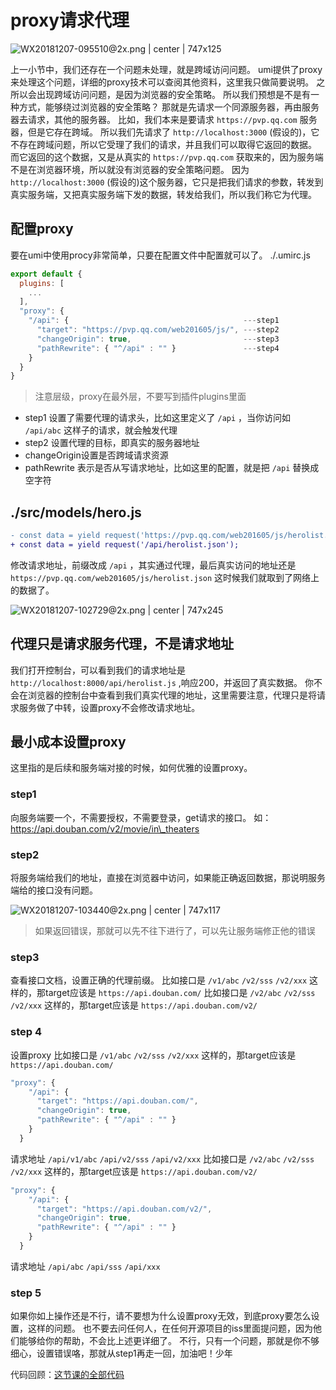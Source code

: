 # proxy请求代理



![WX20181207-095510@2x.png | center | 747x125](https://cdn.nlark.com/yuque/0/2018/png/123174/1544147728619-f6d75162-09d5-45d2-8605-355b0631ea30.png "")

上一小节中，我们还存在一个问题未处理，就是跨域访问问题。
umi提供了proxy来处理这个问题，详细的proxy技术可以查阅其他资料，这里我只做简要说明。
之所以会出现跨域访问问题，是因为浏览器的安全策略。
所以我们预想是不是有一种方式，能够绕过浏览器的安全策略？
那就是先请求一个同源服务器，再由服务器去请求，其他的服务器。
比如，我们本来是要请求 `https://pvp.qq.com` 服务器，但是它存在跨域。
所以我们先请求了 `http://localhost:3000` (假设的)，它不存在跨域问题，所以它受理了我们的请求，并且我们可以取得它返回的数据。
而它返回的这个数据，又是从真实的 `https://pvp.qq.com` 获取来的，因为服务端不是在浏览器环境，所以就没有浏览器的安全策略问题。
因为 `http://localhost:3000` (假设的)这个服务器，它只是把我们请求的参数，转发到真实服务端，又把真实服务端下发的数据，转发给我们，所以我们称它为代理。
## 配置proxy
要在umi中使用procy非常简单，只要在配置文件中配置就可以了。
./.umirc.js
```javascript
export default {
  plugins: [
    ...
  ],
  "proxy": {
    "/api": {                                       ---step1
      "target": "https://pvp.qq.com/web201605/js/", ---step2
      "changeOrigin": true,                         ---step3
      "pathRewrite": { "^/api" : "" }               ---step4
    }
  }
}
```
> 注意层级，proxy在最外层，不要写到插件plugins里面

* step1 设置了需要代理的请求头，比如这里定义了 `/api` ，当你访问如 `/api/abc` 这样子的请求，就会触发代理
* step2 设置代理的目标，即真实的服务器地址
* changeOrigin设置是否跨域请求资源
* pathRewrite 表示是否从写请求地址，比如这里的配置，就是把 `/api` 替换成空字符
## ./src/models/hero.js
```diff
- const data = yield request('https://pvp.qq.com/web201605/js/herolist.json');
+ const data = yield request('/api/herolist.json');
```
修改请求地址，前缀改成 `/api` ，其实通过代理，最后真实访问的地址还是 `https://pvp.qq.com/web201605/js/herolist.json` 
这时候我们就取到了网络上的数据了。


![WX20181207-102729@2x.png | center | 747x245](https://cdn.nlark.com/yuque/0/2018/png/123174/1544149662224-1799f3fe-33a6-4c76-8bac-05750c4d5737.png "")

## 代理只是请求服务代理，不是请求地址
我们打开控制台，可以看到我们的请求地址是 `http://localhost:8000/api/herolist.js` ,响应200，并返回了真实数据。
你不会在浏览器的控制台中查看到我们真实代理的地址，这里需要注意，代理只是将请求服务做了中转，设置proxy不会修改请求地址。
## 最小成本设置proxy
这里指的是后续和服务端对接的时候，如何优雅的设置proxy。
### step1
向服务端要一个，不需要授权，不需要登录，get请求的接口。
如：https://api.douban.com/v2/movie/in\_theaters
### step2
将服务端给我们的地址，直接在浏览器中访问，如果能正确返回数据，那说明服务端给的接口没有问题。


![WX20181207-103440@2x.png | center | 747x117](https://cdn.nlark.com/yuque/0/2018/png/123174/1544150095668-b7ee56cb-5a40-465f-b1e0-09cb43eca79d.png "")

> 如果返回错误，那就可以先不往下进行了，可以先让服务端修正他的错误
### step3
查看接口文档，设置正确的代理前缀。
比如接口是 `/v1/abc`  `/v2/sss` `/v2/xxx` 这样的，那target应该是 `https://api.douban.com/` 
比如接口是 `/v2/abc`  `/v2/sss` `/v2/xxx` 这样的，那target应该是 `https://api.douban.com/v2/` 
### step 4
设置proxy
比如接口是 `/v1/abc`  `/v2/sss` `/v2/xxx` 这样的，那target应该是 `https://api.douban.com/` 
```javascript
"proxy": {
    "/api": {
      "target": "https://api.douban.com/",
      "changeOrigin": true,
      "pathRewrite": { "^/api" : "" }
    }
  }
```
请求地址 `/api/v1/abc` `/api/v2/sss`  `/api/v2/xxx`
比如接口是 `/v2/abc`  `/v2/sss` `/v2/xxx` 这样的，那target应该是 `https://api.douban.com/v2/` 
```javascript
"proxy": {
    "/api": {
      "target": "https://api.douban.com/v2/",
      "changeOrigin": true,
      "pathRewrite": { "^/api" : "" }
    }
  }
```
请求地址 `/api/abc` `/api/sss` `/api/xxx`
### step 5
如果你如上操作还是不行，请不要想为什么设置proxy无效，到底proxy要怎么设置，这样的问题。
也不要去问任何人，在任何开源项目的iss里面提问题，因为他们能够给你的帮助，不会比上述更详细了。
不行，只有一个问题，那就是你不够细心，设置错误咯，那就从step1再走一回，加油吧！少年

<span data-type="color" style="color:rgb(38, 38, 38)"><span data-type="background" style="background-color:rgb(255, 255, 255)">代码回顾：</span></span>[这节课的全部代码](https://github.com/xiaohuoni/umi-course/tree/17adbe04a1e2b2ff7763c3d94bf78cb186a74b27/hero)
